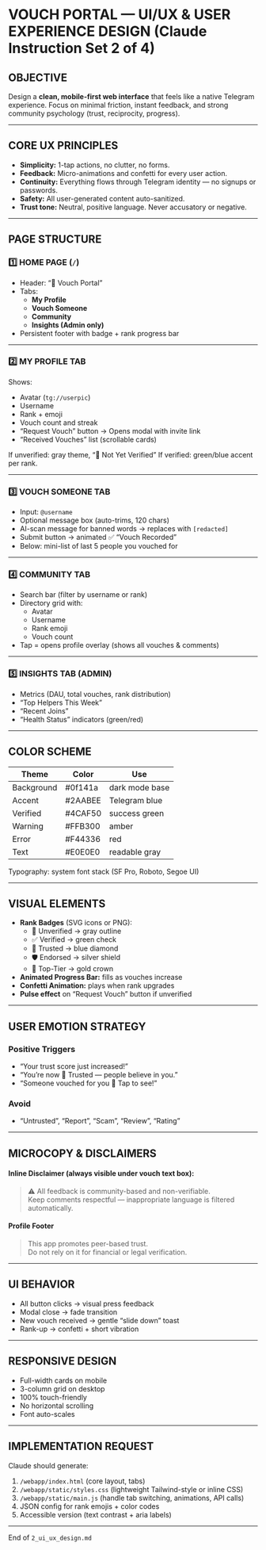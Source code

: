 # VOUCH PORTAL — UI/UX & USER EXPERIENCE DESIGN (Claude Instruction Set 2 of 4)

## OBJECTIVE
Design a **clean, mobile-first web interface** that feels like a native Telegram experience.
Focus on minimal friction, instant feedback, and strong community psychology (trust, reciprocity, progress).

---

## CORE UX PRINCIPLES

- **Simplicity:** 1-tap actions, no clutter, no forms.
- **Feedback:** Micro-animations and confetti for every user action.
- **Continuity:** Everything flows through Telegram identity — no signups or passwords.
- **Safety:** All user-generated content auto-sanitized.
- **Trust tone:** Neutral, positive language. Never accusatory or negative.

---

## PAGE STRUCTURE

### 1️⃣ HOME PAGE (`/`)
- Header: “🤝 Vouch Portal”
- Tabs:
  - **My Profile**
  - **Vouch Someone**
  - **Community**
  - **Insights (Admin only)**
- Persistent footer with badge + rank progress bar

---

### 2️⃣ MY PROFILE TAB
Shows:
- Avatar (`tg://userpic`)
- Username
- Rank + emoji
- Vouch count and streak
- “Request Vouch” button → Opens modal with invite link
- “Received Vouches” list (scrollable cards)

If unverified: gray theme, “🚫 Not Yet Verified”
If verified: green/blue accent per rank.

---

### 3️⃣ VOUCH SOMEONE TAB
- Input: `@username`
- Optional message box (auto-trims, 120 chars)
- AI-scan message for banned words → replaces with `[redacted]`
- Submit button → animated ✅ “Vouch Recorded”
- Below: mini-list of last 5 people you vouched for

---

### 4️⃣ COMMUNITY TAB
- Search bar (filter by username or rank)
- Directory grid with:
  - Avatar
  - Username
  - Rank emoji
  - Vouch count
- Tap = opens profile overlay (shows all vouches & comments)

---

### 5️⃣ INSIGHTS TAB (ADMIN)
- Metrics (DAU, total vouches, rank distribution)
- “Top Helpers This Week”
- “Recent Joins”
- “Health Status” indicators (green/red)

---

## COLOR SCHEME
| Theme | Color | Use |
|--------|--------|------|
| Background | #0f141a | dark mode base |
| Accent | #2AABEE | Telegram blue |
| Verified | #4CAF50 | success green |
| Warning | #FFB300 | amber |
| Error | #F44336 | red |
| Text | #E0E0E0 | readable gray |

Typography: system font stack (SF Pro, Roboto, Segoe UI)

---

## VISUAL ELEMENTS
- **Rank Badges** (SVG icons or PNG):
  - 🚫 Unverified → gray outline
  - ✅ Verified → green check
  - 🔷 Trusted → blue diamond
  - 🛡 Endorsed → silver shield
  - 👑 Top-Tier → gold crown
- **Animated Progress Bar:** fills as vouches increase
- **Confetti Animation:** plays when rank upgrades
- **Pulse effect** on “Request Vouch” button if unverified

---

## USER EMOTION STRATEGY

### Positive Triggers
- “Your trust score just increased!”
- “You’re now 🔷 Trusted — people believe in you.”
- “Someone vouched for you 👀 Tap to see!”

### Avoid
- “Untrusted”, “Report”, “Scam”, “Review”, “Rating”

---

## MICROCOPY & DISCLAIMERS

#### Inline Disclaimer (always visible under vouch text box):
> ⚠️ All feedback is community-based and non-verifiable.  
> Keep comments respectful — inappropriate language is filtered automatically.

#### Profile Footer
> This app promotes peer-based trust.  
> Do not rely on it for financial or legal verification.

---

## UI BEHAVIOR
- All button clicks → visual press feedback
- Modal close → fade transition
- New vouch received → gentle “slide down” toast
- Rank-up → confetti + short vibration

---

## RESPONSIVE DESIGN
- Full-width cards on mobile
- 3-column grid on desktop
- 100% touch-friendly
- No horizontal scrolling
- Font auto-scales

---

## IMPLEMENTATION REQUEST
Claude should generate:
1. `/webapp/index.html` (core layout, tabs)
2. `/webapp/static/styles.css` (lightweight Tailwind-style or inline CSS)
3. `/webapp/static/main.js` (handle tab switching, animations, API calls)
4. JSON config for rank emojis + color codes
5. Accessible version (text contrast + aria labels)

---

End of `2_ui_ux_design.md`
